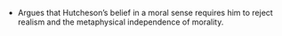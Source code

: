 - Argues that Hutcheson’s belief in a moral sense requires him to reject realism and the metaphysical independence of morality. 